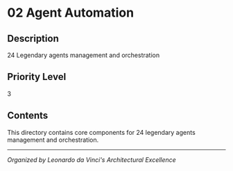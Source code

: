 # 02 Agent Automation

## Description
24 Legendary agents management and orchestration

## Priority Level
3

## Contents
This directory contains core components for 24 legendary agents management and orchestration.

---
*Organized by Leonardo da Vinci's Architectural Excellence*
